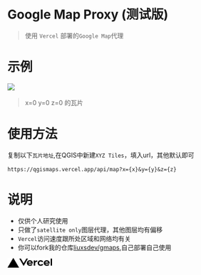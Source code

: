 # Google Map Proxy (测试版)

> 使用 `Vercel` 部署的`Google Map`代理

# 示例



![](/api/map?x=0&y=0&z=0)

> x=0 y=0 z=0 的瓦片

# 使用方法

复制以下`瓦片地址`,在QGIS中新建`XYZ Tiles`，填入url，其他默认即可
```
https://qgismaps.vercel.app/api/map?x={x}&y={y}&z={z}
```

# 说明

 - 仅供个人研究使用
 - 只做了`satellite only`图层代理，其他图层均有偏移
 - `Vercel`访问速度跟所处区域和网络均有关
 - 你可以fork我的仓库[liuxsdev/gmaps](https://github.com/liuxsdev/gmaps),自己部署自己使用

<a href="https://vercel.com/" target="_blank"><img src="./vercel-logotype-dark.svg" width="100px"></a>